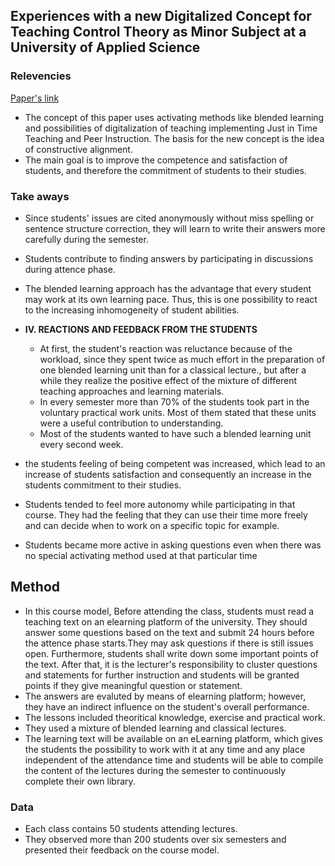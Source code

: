 ## Experiences with a new Digitalized Concept for Teaching Control Theory as Minor Subject at a University of Applied Science

### Relevencies

[Paper's link](https://ieeexplore.ieee.org/document/8725217")


 - The concept of this paper uses activating methods like blended learning and possibilities of digitalization of teaching implementing Just in Time Teaching and Peer Instruction. The basis for the new concept is the idea of constructive alignment.
 - The main goal is to improve the competence and satisfaction of students, and therefore the commitment of students to their studies.

### Take aways

- Since students' issues are cited anonymously without miss spelling or sentence structure correction, they will learn to write their answers more carefully during the semester. 
- Students contribute to finding answers by participating in discussions during attence phase.
- The blended learning approach has the advantage that every student may work at its own learning pace. Thus, this is one possibility to react to the increasing inhomogeneity of student abilities.

- **IV. REACTIONS AND FEEDBACK FROM THE STUDENTS**
    - At first, the student's reaction was reluctance because of the workload, since they spent twice as much effort in the
    preparation of one blended learning unit than for a classical lecture., but after a while they realize the positive effect of the mixture of different teaching approaches and learning materials.
    - In every semester more than 70% of the students took part in the voluntary practical work units. Most of them stated that these units were a useful contribution to understanding.
    - Most of the students wanted to have such a blended learning unit every second week.
- the students feeling of being competent was increased, which lead to an increase of students satisfaction and consequently an increase in the students commitment to their studies.
- Students tended to feel more autonomy while participating in that course. They had the feeling that they can use their time more
freely and can decide when to work on a specific topic for example.
- Students became more active in asking questions even when there was no special activating method used at that particular time

## Method

- In this course model, Before attending the class, students must read a teaching text on an elearning platform of the university. They should answer some questions based on the text and submit 24 hours before the attence phase starts.They may ask questions if there is still issues open. Furthermore, students shall write down some important points of the text. After that, it is the lecturer's responsibility to cluster questions and statements for further instruction and students will be granted points if they give meaningful question or statement.
- The answers are evaluted by means of elearning platform; however, they have an indirect influence on the student's overall performance.
- The lessons included theoritical knowledge, exercise and practical work.
- They used a mixture of blended learning and classical lectures.
- The learning text will be available on an eLearning platform, which gives the students the possibility to work with it at any time and any place independent of the attendance time and students will be able to compile the content of the lectures during the semester to continuously
complete their own library.

### Data

- Each class contains 50 students attending lectures.
- They observed more than 200 students over six semesters and presented their feedback on the course model.